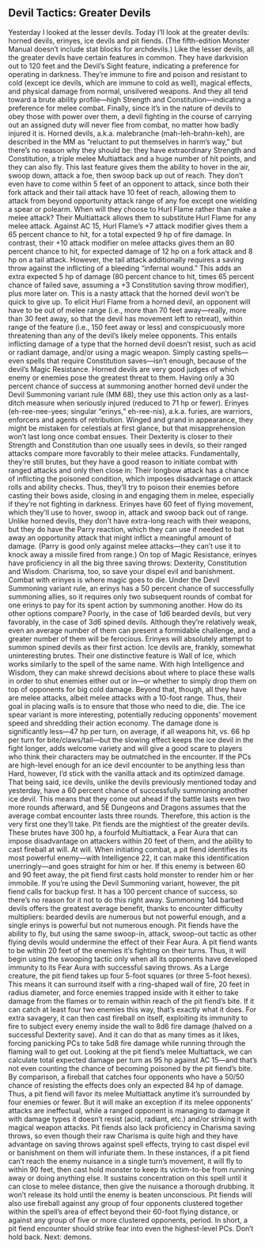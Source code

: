 ## Devil Tactics: Greater Devils

Yesterday I looked at the lesser devils. Today I’ll look at the greater devils: horned devils, erinyes, ice devils and pit fiends. (The fifth-edition Monster Manual doesn’t include stat blocks for archdevils.)
Like the lesser devils, all the greater devils have certain features in common. They have darkvision out to 120 feet and the Devil’s Sight feature, indicating a preference for operating in darkness. They’re immune to fire and poison and resistant to cold (except ice devils, which are immune to cold as well), magical effects, and physical damage from normal, unsilvered weapons. And they all tend toward a brute ability profile—high Strength and Constitution—indicating a preference for melee combat.
Finally, since it’s in the nature of devils to obey those with power over them, a devil fighting in the course of carrying out an assigned duty will never flee from combat, no matter how badly injured it is.
Horned devils, a.k.a. malebranche (mah-leh-brahn-keh), are described in the MM as “reluctant to put themselves in harm’s way,” but there’s no reason why they should be: they have extraordinary Strength and Constitution, a triple melee Multiattack and a huge number of hit points, and they can also fly. This last feature gives them the ability to hover in the air, swoop down, attack a foe, then swoop back up out of reach. They don’t even have to come within 5 feet of an opponent to attack, since both their fork attack and their tail attack have 10 feet of reach, allowing them to attack from beyond opportunity attack range of any foe except one wielding a spear or polearm.
When will they choose to Hurl Flame rather than make a melee attack? Their Multiattack allows them to substitute Hurl Flame for any melee attack. Against AC 15, Hurl Flame’s +7 attack modifier gives them a 65 percent chance to hit, for a total expected 9 hp of fire damage. In contrast, their +10 attack modifier on melee attacks gives them an 80 percent chance to hit, for expected damage of 12 hp on a fork attack and 8 hp on a tail attack. However, the tail attack additionally requires a saving throw against the inflicting of a bleeding “infernal wound.” This adds an extra expected 5 hp of damage (80 percent chance to hit, times 65 percent chance of failed save, assuming a +3 Constitution saving throw modifier), plus more later on. This is a nasty attack that the horned devil won’t be quick to give up.
To elicit Hurl Flame from a horned devil, an opponent will have to be out of melee range (i.e., more than 70 feet away—really, more than 30 feet away, so that the devil has movement left to retreat), within range of the feature (i.e., 150 feet away or less) and conspicuously more threatening than any of the devil’s likely melee opponents. This entails inflicting damage of a type that the horned devil doesn’t resist, such as acid or radiant damage, and/or using a magic weapon. Simply casting spells—even spells that require Constitution saves—isn’t enough, because of the devil’s Magic Resistance. Horned devils are very good judges of which enemy or enemies pose the greatest threat to them.
Having only a 30 percent chance of success at summoning another horned devil under the Devil Summoning variant rule (MM 68), they use this action only as a last-ditch measure when seriously injured (reduced to 71 hp or fewer).
Erinyes (eh-ree-nee-yees; singular “erinys,” eh-ree-nis), a.k.a. furies, are warriors, enforcers and agents of retribution. Winged and grand in appearance, they might be mistaken for celestials at first glance, but that misapprehension won’t last long once combat ensues. Their Dexterity is closer to their Strength and Constitution than one usually sees in devils, so their ranged attacks compare more favorably to their melee attacks. Fundamentally, they’re still brutes, but they have a good reason to initiate combat with ranged attacks and only then close in: Their longbow attack has a chance of inflicting the poisoned condition, which imposes disadvantage on attack rolls and ability checks. Thus, they’ll try to poison their enemies before casting their bows aside, closing in and engaging them in melee, especially if they’re not fighting in darkness.
Erinyes have 60 feet of flying movement, which they’ll use to hover, swoop in, attack and swoop back out of range. Unlike horned devils, they don’t have extra-long reach with their weapons, but they do have the Parry reaction, which they can use if needed to bat away an opportunity attack that might inflict a meaningful amount of damage. (Parry is good only against melee attacks—they can’t use it to knock away a missile fired from range.)
On top of Magic Resistance, erinyes have proficiency in all the big three saving throws: Dexterity, Constitution and Wisdom. Charisma, too, so save your dispel evil and banishment. Combat with erinyes is where magic goes to die.
Under the Devil Summoning variant rule, an erinys has a 50 percent chance of successfully summoning allies, so it requires only two subsequent rounds of combat for one erinys to pay for its spent action by summoning another. How do its other options compare? Poorly, in the case of 1d6 bearded devils, but very favorably, in the case of 3d6 spined devils. Although they’re relatively weak, even an average number of them can present a formidable challenge, and a greater number of them will be ferocious. Erinyes will absolutely attempt to summon spined devils as their first action.
Ice devils are, frankly, somewhat uninteresting brutes. Their one distinctive feature is Wall of Ice, which works similarly to the spell of the same name. With high Intelligence and Wisdom, they can make shrewd decisions about where to place these walls in order to shut enemies either out or in—or whether to simply drop them on top of opponents for big cold damage. Beyond that, though, all they have are melee attacks, albeit melee attacks with a 10-foot range. Thus, their goal in placing walls is to ensure that those who need to die, die.
The ice spear variant is more interesting, potentially reducing opponents’ movement speed and shredding their action economy. The damage done is significantly less—47 hp per turn, on average, if all weapons hit, vs. 66 hp per turn for bite/claws/tail—but the slowing effect keeps the ice devil in the fight longer, adds welcome variety and will give a good scare to players who think their characters may be outmatched in the encounter. If the PCs are high-level enough for an ice devil encounter to be anything less than Hard, however, I’d stick with the vanilla attack and its optimized damage.
That being said, ice devils, unlike the devils previously mentioned today and yesterday, have a 60 percent chance of successfully summoning another ice devil. This means that they come out ahead if the battle lasts even two more rounds afterward, and 5E Dungeons and Dragons assumes that the average combat encounter lasts three rounds. Therefore, this action is the very first one they’ll take.
Pit fiends are the mightiest of the greater devils. These brutes have 300 hp, a fourfold Multiattack, a Fear Aura that can impose disadvantage on attackers within 20 feet of them, and the ability to cast fireball at will. At will.
When initiating combat, a pit fiend identifies its most powerful enemy—with Intelligence 22, it can make this identification unerringly—and goes straight for him or her. If this enemy is between 60 and 90 feet away, the pit fiend first casts hold monster to render him or her immobile.
If you’re using the Devil Summoning variant, however, the pit fiend calls for backup first. It has a 100 percent chance of success, so there’s no reason for it not to do this right away. Summoning 1d4 barbed devils offers the greatest average benefit, thanks to encounter difficulty multipliers: bearded devils are numerous but not powerful enough, and a single erinys is powerful but not numerous enough.
Pit fiends have the ability to fly, but using the same swoop-in, attack, swoop-out tactic as other flying devils would undermine the effect of their Fear Aura. A pit fiend wants to be within 20 feet of the enemies it’s fighting on their turns. Thus, it will begin using the swooping tactic only when all its opponents have developed immunity to its Fear Aura with successful saving throws.
As a Large creature, the pit fiend takes up four 5-foot squares (or three 5-foot hexes). This means it can surround itself with a ring-shaped wall of fire, 20 feet in radius diameter, and force enemies trapped inside with it either to take damage from the flames or to remain within reach of the pit fiend’s bite. If it can catch at least four two enemies this way, that’s exactly what it does. For extra savagery, it can then cast fireball on itself, exploiting its immunity to fire to subject every enemy inside the wall to 8d6 fire damage (halved on a successful Dexterity save). And it can do that as many times as it likes, forcing panicking PCs to take 5d8 fire damage while running through the flaming wall to get out.
Looking at the pit fiend’s melee Multiattack, we can calculate total expected damage per turn as 95 hp against AC 15—and that’s not even counting the chance of becoming poisoned by the pit fiend’s bite. By comparison, a fireball that catches four opponents who have a 50/50 chance of resisting the effects does only an expected 84 hp of damage. Thus, a pit fiend will favor its melee Multiattack anytime it’s surrounded by four enemies or fewer. But it will make an exception if its melee opponents’ attacks are ineffectual, while a ranged opponent is managing to damage it with damage types it doesn’t resist (acid, radiant, etc.) and/or striking it with magical weapon attacks. Pit fiends also lack proficiency in Charisma saving throws, so even though their raw Charisma is quite high and they have advantage on saving throws against spell effects, trying to cast dispel evil or banishment on them will infuriate them.
In these instances, if a pit fiend can’t reach the enemy nuisance in a single turn’s movement, it will fly to within 90 feet, then cast hold monster to keep its victim-to-be from running away or doing anything else. It sustains concentration on this spell until it can close to melee distance, then give the nuisance a thorough drubbing. It won’t release its hold until the enemy is beaten unconscious.
Pit fiends will also use fireball against any group of four opponents clustered together within the spell’s area of effect beyond their 60-foot flying distance, or against any group of five or more clustered opponents, period.
In short, a pit fiend encounter should strike fear into even the highest-level PCs. Don’t hold back.
Next: demons.
